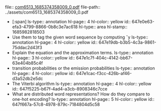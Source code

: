 file:: [com6513_1685374358009_0.pdf](../assets/com6513_1685374358009_0.pdf)
file-path:: ../assets/com6513_1685374358009_0.pdf

- [:span]
  ls-type:: annotation
  hl-page:: 4
  hl-color:: yellow
  id:: 647e0e63-efa3-4799-8866-0b8c3e7ac618
  hl-type:: area
  hl-stamp:: 1685982818503
- Use them to tag the given word sequence by computing ˆy
  ls-type:: annotation
  hl-page:: 4
  hl-color:: yellow
  id:: 647e19db-b3b5-4c3a-9861-75ddac2d43f3
- Explain the equation and the approximation terms.
  ls-type:: annotation
  hl-page:: 3
  hl-color:: yellow
  id:: 647e1c7f-404c-4142-bb67-63e404b85c4f
- transition probabilities or the emission probabilities
  ls-type:: annotation
  hl-page:: 4
  hl-color:: yellow
  id:: 647e1cac-f3cc-426b-af46-d3a52db2e5dc
- The Viterbi algorithm 
  ls-type:: annotation
  hl-page:: 4
  hl-color:: yellow
  id:: 647f5225-b67f-4ad4-a3cb-8908346c7cce
- What are distributed word representations? How do they compare to one-hot encoding? 
  ls-type:: annotation
  hl-page:: 5
  hl-color:: yellow
  id:: 647f667a-57c8-4978-879c-7184804d5c58